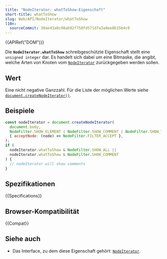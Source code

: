```yaml
---
title: "NodeIterator: whatToShow-Eigenschaft"
short-title: whatToShow
slug: Web/API/NodeIterator/whatToShow
l10n:
  sourceCommit: 30ae43a0c98ab92f750fd571d7a3a8ee8b15b4c0
---
```


{{APIRef("DOM")}}

Die **`NodeIterator.whatToShow`** schreibgeschützte Eigenschaft stellt eine `unsigned integer` dar. Es handelt sich dabei um eine Bitmaske, die angibt, welche Arten von Knoten vom [`NodeIterator`](/de/docs/Web/API/NodeIterator) zurückgegeben werden sollen.

## Wert

Eine nicht negative Ganzzahl. Für die Liste der möglichen Werte siehe [`document.createNodeIterator()`](/de/docs/Web/API/Document/createNodeIterator#whattoshow).

## Beispiele

```js
const nodeIterator = document.createNodeIterator(
  document.body,
  NodeFilter.SHOW_ELEMENT | NodeFilter.SHOW_COMMENT | NodeFilter.SHOW_TEXT,
  { acceptNode: (node) => NodeFilter.FILTER_ACCEPT },
);
if (
  nodeIterator.whatToShow & NodeFilter.SHOW_ALL ||
  nodeIterator.whatToShow & NodeFilter.SHOW_COMMENT
) {
  // nodeIterator will show comments
}
```

## Spezifikationen

{{Specifications}}

## Browser-Kompatibilität

{{Compat}}

## Siehe auch

- Das Interface, zu dem diese Eigenschaft gehört: [`NodeIterator`](/de/docs/Web/API/NodeIterator).
